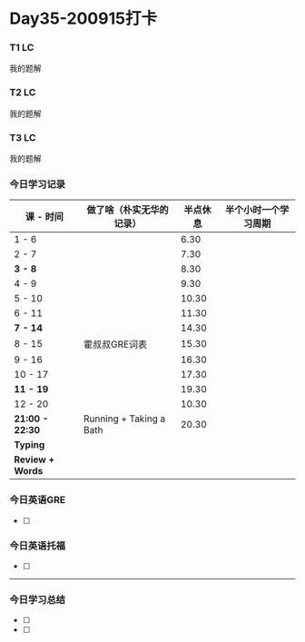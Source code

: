 # Day35-200915打卡

### T1 LC

我的题解

### T2 LC

我的题解

### T3 LC

我的题解

### 今日学习记录

| 课 - 时间          | 做了啥（朴实无华的记录） | 半点休息 | 半个小时一个学习周期 |
| ------------------ | ------------------------ | -------- | -------------------- |
| 1 - 6              |                          | 6.30     |                      |
| 2 - 7              |                          | 7.30     |                      |
| **3 - 8**          |                          | 8.30     |                      |
| 4 - 9              |                          | 9.30     |                      |
| 5 - 10             |                          | 10.30    |                      |
| 6 - 11             |                          | 11.30    |                      |
| **7 - 14**         |                          | 14.30    |                      |
| 8 - 15             | 霍叔叔GRE词表            | 15.30    |                      |
| 9 - 16             |                          | 16.30    |                      |
| 10 - 17            |                          | 17.30    |                      |
| **11 - 19**        |                          | 19.30    |                      |
| 12 - 20            |                          | 10.30    |                      |
| **21:00 - 22:30**  | Running + Taking a Bath  | 20.30    |                      |
| **Typing**         |                          |          |                      |
| **Review + Words** |                          |          |                      |

### 今日英语GRE

- [ ] 

### 今日英语托福

- [ ] 

---

### 今日学习总结

- [ ] 

- [ ] 